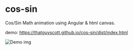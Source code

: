 # cos-sin
Cos/Sin Math animation using Angular & html canvas.

demo: https://thatguyscott.github.io/cos-sin/dist/index.html

![Demo img](https://thatguyscott.github.io/cos-sin/dist/assets/demo.png)

